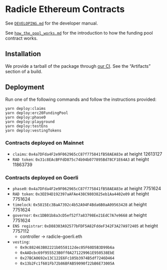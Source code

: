 # Radicle Ethereum Contracts

See [`DEVELOPING.md`](./DEVELOPING.md) for the developer manual.

See [`how_the_pool_works.md`](./docs/how_the_pool_works.md) for the introduction to
how the funding pool contract works.

## Installation

We provide a tarball of the package through [our
CI](https://buildkite.com/monadic/radicle-contracts). See the “Artifacts”
section of a build.

## Deployment

Run one of the following commands and follow the instructions provided:

    yarn deploy:claims
    yarn deploy:erc20FundingPool
    yarn deploy:phase0
    yarn deploy:playground
    yarn deploy:testEns
    yarn deploy:vestingTokens

### Contracts deployed on Mainnet

  - `claims`: `0x4a7DFda4F2e9F062965cC87f775841fB58AEA83e` at height 12613127
  - `RAD token`: `0x31c8EAcBFFdD875c74b94b077895Bd78CF1E64A3` at height 11863739

### Contracts deployed on Goerli

  - `phase0`: `0x4a7DFda4F2e9F062965cC87f775841fB58AEA83e` at height 7751624
  - `RAD token`: `0x3EE94D192397aAFAe438C9803825eb1Aa4402e09` at height 7751624
  - `timelock`: `0x5815Ec3BaA7392c4b52A94F4Bda6B0aA09563428` at height 7751624
  - `governor`: `0xc1DB01b8a3cD5ef52f7a83798Ee21EdC7A7e9668` at height 7751624
  - `ENS registrar`: `0xD88303A92577bFDF5A82FddeF342F3A27A972405` at height 7757112
    - controller -> radicle-goerli.eth
  - `vesting`:
    - `0x9c882463B02221b0558112dec05F60D5B3D99b6a`
    - `0xAADcbc69f955523B0ff0A271229961E950538EbE`
    - `0x27BCA0692e13C122E6Fc105b3974B5df7246D464`
    - `0x13b2Fc1f601Fb72b86BFAB59090f22bB6E73005A`
